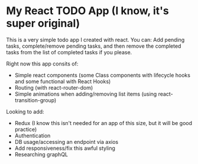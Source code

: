 # My React TODO App (I know, it's super original)

This is a very simple todo app I created with react. You can: Add pending tasks, complete/remove pending tasks, and then remove the completed tasks from the list of completed tasks if you please. 

Right now this app consits of:
- Simple react components (some Class components with lifecycle hooks and some functional with React Hooks)
- Routing (with react-router-dom)
- Simple animations when adding/removing list items (using react-transition-group)

Looking to add:
- Redux (I know this isn't needed for an app of this size, but it will be good practice)
- Authentication
- DB usage/accessing an endpoint via axios
- Add responsiveness/fix this awful styling
- Researching graphQL




